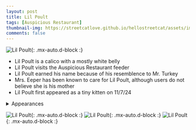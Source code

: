 ```yaml
---
layout: post
title: Lil Poult
tags: [Auspicious Restaurant]
thumbnail-img: https://streetcatlove.github.io/hellostreetcat/assets/img/lil_poult.png
comments: false
---
```


![Lil Poult](https://streetcatlove.github.io/hellostreetcat/assets/img/lil_poult.png){: .mx-auto.d-block :}

* Lil Poult is a calico with a mostly white belly
* Lil Poult visits the Auspicious Restaurant feeder
* Lil Poult earned his name because of his resemblence to Mr. Turkey
* Mrs. Eeper has been known to care for Lil Poult, although users do not believe she is his mother
* Lil Poult first appeared as a tiny kitten on 11/7/24

<details>
<summary>Appearances</summary>
<ul>
	<li><a href="https://youtu.be/85y5sP_62ZE?si=LAe5ZDWJrFnWliNJ&t=13671">11/7/24 16:46</a></li>
	<li><a href="https://youtu.be/M0adBURbQhU?si=503tu7XPK4TD6fc6&t=29739">11/8/24 21:13</a></li>
	<li><a href="https://youtu.be/YznMHlfek94?si=Zzt0NToPK5Cv2f2m&t=20822">11/9/24 18:43</a></li>
	<li><a href="https://youtu.be/efQtSWUbZG8?si=YnkIgOnzhnAztVrx&t=27046">11/17/24 21:21</a></li>
	<li><a href="https://youtu.be/7Z3I2sDNWgU?si=7Wubef1oNh1x_NzI&t=10292">11/22/24 03:47</a></li>
	<li><a href="https://youtu.be/jZPZR1GrloY?si=uqT-NFqwX_py8u9G&t=20546">11/23/24 06:36</a></li>
	<li><a href="https://youtu.be/Nq4ml1X2NO0?si=bfK4Ki6CxmEawm_T&t=27140">11/27/24 20:18</a></li>
</ul>
</details>

![Lil Poult](https://streetcatlove.github.io/hellostreetcat/assets/img/lil_poult0.png){: .mx-auto.d-block :}
![Lil Poult](https://streetcatlove.github.io/hellostreetcat/assets/img/lil_poult1.png){: .mx-auto.d-block :}
![Lil Poult](https://streetcatlove.github.io/hellostreetcat/assets/img/lil_poult2.png){: .mx-auto.d-block :}